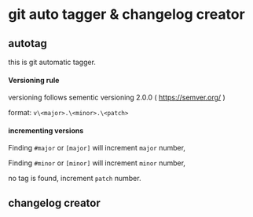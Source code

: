 # git auto tagger & changelog creator

## autotag

this is git automatic tagger.

#### Versioning rule

versioning follows sementic versioning 2.0.0
( https://semver.org/ )

format: `v\<major>.\<minor>.\<patch>`

#### incrementing versions

Finding `#major` or `[major]` will increment `major` number,

Finding `#minor` or `[minor]` will increment `minor` number,

no tag is found, increment `patch` number. 


## changelog creator
